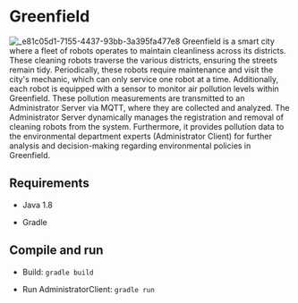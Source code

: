 # Greenfield
![_e81c05d1-7155-4437-93bb-3a395fa477e8](https://github.com/St3fDev/greenfield/assets/75563711/ce66c7aa-65a8-45ed-96da-39c557ddb83a)
Greenfield is a smart city where a fleet of robots operates to maintain cleanliness across its districts. These cleaning robots traverse the various districts, ensuring the streets remain tidy. Periodically, these robots require maintenance and visit the city's mechanic, which can only service one robot at a time. Additionally, each robot is equipped with a sensor to monitor air pollution levels within Greenfield. These pollution measurements are transmitted to an Administrator Server via MQTT, where they are collected and analyzed. The Administrator Server dynamically manages the registration and removal of cleaning robots from the system. Furthermore, it provides pollution data to the environmental department experts (Administrator Client) for further analysis and decision-making regarding environmental policies in Greenfield.
## Requirements

- Java 1.8 

- Gradle

## Compile and run

- Build: `gradle build`

- Run AdministratorClient: `gradle run`
